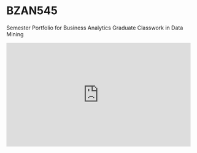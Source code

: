 # BZAN545
Semester Portfolio for Business Analytics Graduate Classwork in Data Mining

<iframe src="https://giphy.com/embed/3ofT5BvYMbPoPUvIYw" width="480" height="270" frameBorder="0" class="giphy-embed" allowFullScreen></iframe>
